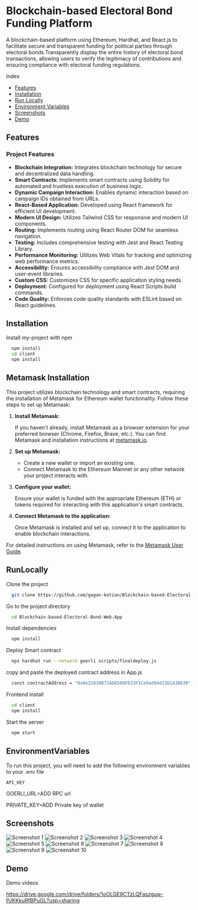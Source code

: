 
# Blockchain-based Electoral Bond Funding Platform

A blockchain-based platform using Ethereum, Hardhat, and React.js to facilitate secure and transparent funding for political parties through electoral bonds.Transparently display the entire history of electoral bond transactions, allowing users to verify the legitimacy of contributions and ensuring compliance with electoral funding regulations.

Index
- [Features](#Features)
- [Installation](#installation)
- [Run Locally](##RunLocally)
- [Environment Variables](##Environmentalvariables)
- [Screenshots](#Screenshots)
- [Demo](#Demo)





## Features

### Project Features

- **Blockchain Integration:** Integrates blockchain technology for secure and decentralized data handling.
- **Smart Contracts:** Implements smart contracts using Solidity for automated and trustless execution of business logic.
- **Dynamic Campaign Interaction:** Enables dynamic interaction based on campaign IDs obtained from URLs.
- **React-Based Application:** Developed using React framework for efficient UI development.
- **Modern UI Design:** Utilizes Tailwind CSS for responsive and modern UI components.
- **Routing:** Implements routing using React Router DOM for seamless navigation.
- **Testing:** Includes comprehensive testing with Jest and React Testing Library.
- **Performance Monitoring:** Utilizes Web Vitals for tracking and optimizing web performance metrics.
- **Accessibility:** Ensures accessibility compliance with Jest DOM and user-event libraries.
- **Custom CSS:** Customizes CSS for specific application styling needs.
- **Deployment:** Configured for deployment using React Scripts build commands.
- **Code Quality:** Enforces code quality standards with ESLint based on React guidelines.



## Installation

Install my-project with npm

```bash
  npm install
  cd client
  npm install
```
## Metamask Installation

This project utilizes blockchain technology and smart contracts, requiring the installation of Metamask for Ethereum wallet functionality. Follow these steps to set up Metamask:

1. **Install Metamask:**

   If you haven't already, install Metamask as a browser extension for your preferred browser (Chrome, Firefox, Brave, etc.). You can find Metamask and installation instructions at [metamask.io](https://metamask.io/).

2. **Set up Metamask:**

   - Create a new wallet or import an existing one.
   - Connect Metamask to the Ethereum Mainnet or any other network your project interacts with.

3. **Configure your wallet:**

   Ensure your wallet is funded with the appropriate Ethereum (ETH) or tokens required for interacting with this application's smart contracts.

4. **Connect Metamask to the application:**

   Once Metamask is installed and set up, connect it to the application to enable blockchain interactions.

For detailed instructions on using Metamask, refer to the [Metamask User Guide](https://metamask.zendesk.com/hc/en-us/categories/360001824191).

## RunLocally

Clone the project

```bash
  git clone https://github.com/gagan-kotian/Blockchain-based-Electoral-Bond-Web-App.git
```

Go to the project directory

```bash
  cd Blockchain-based-Electoral-Bond-Web-App
```

Install dependencies

```bash
  npm install
```
Deploy Smart contract
```bash
  npx hardhat run --network goerli scripts/finaldeploy.js
```
copy and paste the deployed contract address in App.js
```bash
  const contractAddress = "0x0e32839B72AD8589F633F1Ce9ad94d13D1438630";
```

Frontend install

```bash
  cd client
  npm install
```

Start the server

```bash
  npm start
```


## EnvironmentVariables

To run this project, you will need to add the following environment variables to your .env file

`API_KEY`

GOERLI_URL=ADD RPC url

PRIVATE_KEY=ADD Private key of wallet
## Screenshots

![Screenshot 1](https://github.com/gagan-kotian/Blockchain-based-Electoral-Bond-Web-App/raw/main/screenshots/img1.png)
![Screenshot 2](https://github.com/gagan-kotian/Blockchain-based-Electoral-Bond-Web-App/raw/main/screenshots/img2.png)
![Screenshot 3](https://github.com/gagan-kotian/Blockchain-based-Electoral-Bond-Web-App/raw/main/screenshots/img3.png)
![Screenshot 4](https://github.com/gagan-kotian/Blockchain-based-Electoral-Bond-Web-App/raw/main/screenshots/img4.png)
![Screenshot 5](https://github.com/gagan-kotian/Blockchain-based-Electoral-Bond-Web-App/raw/main/screenshots/img5.png)
![Screenshot 6](https://github.com/gagan-kotian/Blockchain-based-Electoral-Bond-Web-App/raw/main/screenshots/img6.png)
![Screenshot 7](https://github.com/gagan-kotian/Blockchain-based-Electoral-Bond-Web-App/raw/main/screenshots/img7.png)
![Screenshot 8](https://github.com/gagan-kotian/Blockchain-based-Electoral-Bond-Web-App/raw/main/screenshots/img8.png)
![Screenshot 9](https://github.com/gagan-kotian/Blockchain-based-Electoral-Bond-Web-App/raw/main/screenshots/img9.png)
![Screenshot 10](https://github.com/gagan-kotian/Blockchain-based-Electoral-Bond-Web-App/raw/main/screenshots/img10.png)

## Demo
Demo videos

https://drive.google.com/drive/folders/1oOLGE9CTzLQFaszguw-PJKKkuRfBPuGL?usp=sharing
